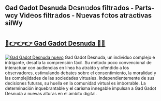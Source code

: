 ## Gad Gadot Desnuda D𝚎sn𝚞dos filtr𝚊dos - Parts-wcy Vid𝚎os filtr𝚊dos - N𝚞evas f𝚘tos atr𝚊ctivas siIWy

# <h2><a href="http://mb0ofo.tromn.icu/?c=Gad+Gadot+Desnuda">🔗👉👉👉 Gad Gadot Desnuda 🔗🔗</a></h2>

[![Gad Gadot Desnuda nuevo](https://i.imgur.com/pEAQMta.gif)](http://mb0ofo.tromn.icu/?c=Gad+Gadot+Desnuda)
Gad Gadot Desnuda, un individuo complejo e intrigante, desafía la comprensión fácil. Su método poco convencional de interactuar con audiencias en línea ha atraído y ofendido a los observadores, estimulando debates sobre el consentimiento, la moralidad y las complejidades de las sociedades virtuales. Independientemente de sus decisiones futuras, su huella en la comunidad virtual es imborrable. La determinación inquebrantable y el carisma innegable impulsan a Gad Gadot Desnuda a nuevas alturas en el ámbito digital.
